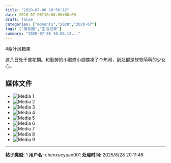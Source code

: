 ```yaml
---
title: "2020-07-06 10:56:12"
date: 2020-07-06T10:00:00+08:00
draft: false
categories: ["moments","2020","2020-07"]
tags: ["朋友圈","生活记录"]
summary: "2020-07-06 10:56:12..."
---
```


#紫叶风箱果

这几日处于盛花期。和勤劳的小蜜蜂小蝴蝶凑了个热闹，到处都是软软萌萌的少女心。

## 媒体文件

- ![Media 1](/Moments/photos/2020-07-06/202007061056120.jpg)
- ![Media 2](/Moments/photos/2020-07-06/202007061056121.jpg)
- ![Media 3](/Moments/photos/2020-07-06/202007061056122.jpg)
- ![Media 4](/Moments/photos/2020-07-06/202007061056123.jpg)
- ![Media 5](/Moments/photos/2020-07-06/202007061056124.jpg)
- ![Media 6](/Moments/photos/2020-07-06/202007061056125.jpg)
- ![Media 7](/Moments/photos/2020-07-06/202007061056126.jpg)
- ![Media 8](/Moments/photos/2020-07-06/202007061056127.jpg)
- ![Media 9](/Moments/photos/2020-07-06/202007061056128.jpg)

---

**帖子类型:** 1
**用户名:** chenxueyuan001
**处理时间:** 2025/8/28 20:11:46